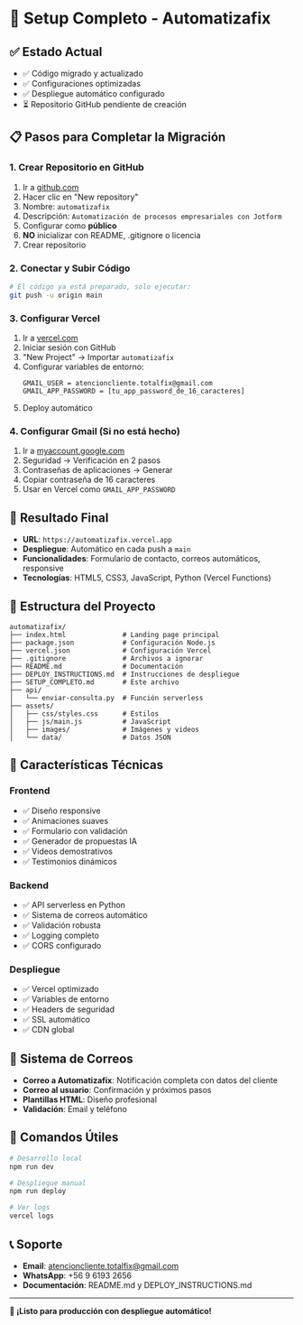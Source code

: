 # 🚀 Setup Completo - Automatizafix

## ✅ Estado Actual
- ✅ Código migrado y actualizado
- ✅ Configuraciones optimizadas
- ✅ Despliegue automático configurado
- ⏳ Repositorio GitHub pendiente de creación

## 📋 Pasos para Completar la Migración

### 1. Crear Repositorio en GitHub
1. Ir a [github.com](https://github.com)
2. Hacer clic en "New repository"
3. Nombre: `automatizafix`
4. Descripción: `Automatización de procesos empresariales con Jotform`
5. Configurar como **público**
6. **NO** inicializar con README, .gitignore o licencia
7. Crear repositorio

### 2. Conectar y Subir Código
```bash
# El código ya está preparado, solo ejecutar:
git push -u origin main
```

### 3. Configurar Vercel
1. Ir a [vercel.com](https://vercel.com)
2. Iniciar sesión con GitHub
3. "New Project" → Importar `automatizafix`
4. Configurar variables de entorno:
   ```
   GMAIL_USER = atencioncliente.totalfix@gmail.com
   GMAIL_APP_PASSWORD = [tu_app_password_de_16_caracteres]
   ```
5. Deploy automático

### 4. Configurar Gmail (Si no está hecho)
1. Ir a [myaccount.google.com](https://myaccount.google.com)
2. Seguridad → Verificación en 2 pasos
3. Contraseñas de aplicaciones → Generar
4. Copiar contraseña de 16 caracteres
5. Usar en Vercel como `GMAIL_APP_PASSWORD`

## 🎯 Resultado Final
- **URL**: `https://automatizafix.vercel.app`
- **Despliegue**: Automático en cada push a `main`
- **Funcionalidades**: Formulario de contacto, correos automáticos, responsive
- **Tecnologías**: HTML5, CSS3, JavaScript, Python (Vercel Functions)

## 📁 Estructura del Proyecto
```
automatizafix/
├── index.html              # Landing page principal
├── package.json            # Configuración Node.js
├── vercel.json             # Configuración Vercel
├── .gitignore              # Archivos a ignorar
├── README.md               # Documentación
├── DEPLOY_INSTRUCTIONS.md  # Instrucciones de despliegue
├── SETUP_COMPLETO.md       # Este archivo
├── api/
│   └── enviar-consulta.py  # Función serverless
├── assets/
│   ├── css/styles.css      # Estilos
│   ├── js/main.js          # JavaScript
│   ├── images/             # Imágenes y videos
│   └── data/               # Datos JSON
```

## 🔧 Características Técnicas

### Frontend
- ✅ Diseño responsive
- ✅ Animaciones suaves
- ✅ Formulario con validación
- ✅ Generador de propuestas IA
- ✅ Videos demostrativos
- ✅ Testimonios dinámicos

### Backend
- ✅ API serverless en Python
- ✅ Sistema de correos automático
- ✅ Validación robusta
- ✅ Logging completo
- ✅ CORS configurado

### Despliegue
- ✅ Vercel optimizado
- ✅ Variables de entorno
- ✅ Headers de seguridad
- ✅ SSL automático
- ✅ CDN global

## 📧 Sistema de Correos
- **Correo a Automatizafix**: Notificación completa con datos del cliente
- **Correo al usuario**: Confirmación y próximos pasos
- **Plantillas HTML**: Diseño profesional
- **Validación**: Email y teléfono

## 🚀 Comandos Útiles
```bash
# Desarrollo local
npm run dev

# Despliegue manual
npm run deploy

# Ver logs
vercel logs
```

## 📞 Soporte
- **Email**: atencioncliente.totalfix@gmail.com
- **WhatsApp**: +56 9 6193 2656
- **Documentación**: README.md y DEPLOY_INSTRUCTIONS.md

---

**🎉 ¡Listo para producción con despliegue automático!**
